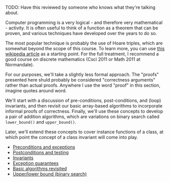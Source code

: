 TODO: Have this reviewed by someone who knows what they're talking about.

Computer programming is a very logical - and therefore very mathematical - activity.
It is often useful to think of a function as a theorem that can be proven,
and various techniques have developed over the years to do so.

The most popular technique is probably the use of Hoare triples,
which are somewhat beyond the scope of this course.
To learn more, you can use [this wikipedia article](https://en.wikipedia.org/wiki/Hoare_logic)
as a starting point.
For the full treatment,
I recommend a good course on discrete mathematics (Csci 2011 or Math 2011 at Normandale).

For our purposes, we'll take a slightly less formal approach.
The "proofs" presented here shuld probably be considered
"correctness arguments" rather than actual proofs.
Anywhere I use the word "proof" in this section,
imagine quotes around word.

We'll start with a discussion of pre-conditions, post-conditions,
and (loop) invariants,
and then revisit our basic array-based algorithms to incorporate
informal proofs of correctness.
Finally, we'll use these concepts to develop a pair of
addition algorithms, which are variations on binary search
called `lower_bound()` and `upper_bound()`.

Later, we'll extend these concepts to cover instance functions
of a class, at which point the concept of a class invariant
will come into play.

* [Preconditions and exceptions](Preconditions.md)
* [Postconditions and testing](Postconditions.md)
* [Invariants](Invariants.md)
* [Exception guarantees](Exception-guarantees.md)
* [Basic algorithms revisited](Basic-algorithms-proofs.md)
* [Upper/lower bound (binary search)](Lower-upper-bound.md)

